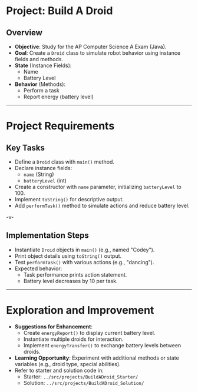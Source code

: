 # Project: Build A Droid

## Overview

-   **Objective**: Study for the AP Computer Science A Exam (Java).
-   **Goal**: Create a `Droid` class to simulate robot behavior using instance fields and methods.
-   **State** (Instance Fields):
    -   Name
    -   Battery Level
-   **Behavior** (Methods):
    -   Perform a task
    -   Report energy (battery level)

---

# Project Requirements

## Key Tasks

-   Define a `Droid` class with `main()` method.
-   Declare instance fields:
    -   `name` (String)
    -   `batteryLevel` (int)
-   Create a constructor with `name` parameter, initializing `batteryLevel` to 100.
-   Implement `toString()` for descriptive output.
-   Add `performTask()` method to simulate actions and reduce battery level.

-v-

## Implementation Steps

-   Instantiate `Droid` objects in `main()` (e.g., named "Codey").
-   Print object details using `toString()` output.
-   Test `performTask()` with various actions (e.g., "dancing").
-   Expected behavior:
    -   Task performance prints action statement.
    -   Battery level decreases by 10 per task.

---

# Exploration and Improvement

-   **Suggestions for Enhancement**:
    -   Create `energyReport()` to display current battery level.
    -   Instantiate multiple droids for interaction.
    -   Implement `energyTransfer()` to exchange battery levels between droids.
-   **Learning Opportunity**: Experiment with additional methods or state variables (e.g., droid type, special abilities).
-   Refer to starter and solution code in:
    -   Starter: `../src/projects/BuildADroid_Starter/`
    -   Solution: `../src/projects/BuildADroid_Solution/`
